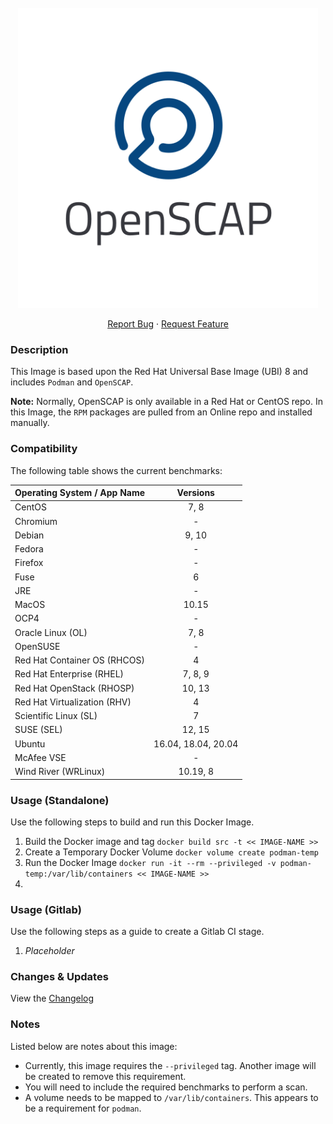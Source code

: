 <!-- PROJECT LOGO -->
<br />
<div align="center">

  <a href="https://github.com/pkeech/ubi-podman-oscap/">
    <img src="https://github.com/pkeech/ubi-podman-oscap/blob/main/docs/images/OpenSCAPBanner.png?raw=true" alt="Logo" width="480" />
  </a>

  <p align="center">
    <a href="https://github.com/pkeech/ubi-podman-oscap/-/issues">Report Bug</a>
    ·
    <a href="https://github.com/pkeech/ubi-podman-oscap/-/issues">Request Feature</a>
  </p>
  
</div>

### Description
This Image is based upon the Red Hat Universal Base Image (UBI) 8 and includes `Podman` and `OpenSCAP`. 

**Note:** Normally, OpenSCAP is only available in a Red Hat or CentOS repo. In this Image, the `RPM` packages are pulled from an Online repo and installed manually.

### Compatibility
The following table shows the current benchmarks:

| Operating System / App Name | Versions |
| --- | :---: |
| CentOS | 7, 8 |
| Chromium | - |
| Debian | 9, 10 |
| Fedora | - |
| Firefox | - |
| Fuse | 6 |
| JRE | - |
| MacOS | 10.15 |
| OCP4 | - |
| Oracle Linux (OL) | 7, 8 |
| OpenSUSE | - |
| Red Hat Container OS (RHCOS) | 4 |
| Red Hat Enterprise (RHEL) | 7, 8, 9 |
| Red Hat OpenStack (RHOSP) | 10, 13 |
| Red Hat Virtualization (RHV) | 4 |
| Scientific Linux (SL) | 7 |
| SUSE (SEL) | 12, 15 |
| Ubuntu | 16.04, 18.04, 20.04 |
| McAfee VSE | - |
| Wind River (WRLinux) | 10.19, 8 |

### Usage (Standalone)
Use the following steps to build and run this Docker Image.

1. Build the Docker image and tag `docker build src -t << IMAGE-NAME >>`
2. Create a Temporary Docker Volume `docker volume create podman-temp`
3. Run the Docker Image `docker run -it --rm --privileged -v podman-temp:/var/lib/containers << IMAGE-NAME >>`
4. 

### Usage (Gitlab)
Use the following steps as a guide to create a Gitlab CI stage.

1. *Placeholder*

### Changes & Updates
View the [Changelog](https://github.com/pkeech/ubi-podman-oscap/blob/main/CHANGELOG.md)

### Notes
Listed below are notes about this image:

* Currently, this image requires the `--privileged` tag. Another image will be created to remove this requirement.
* You will need to include the required benchmarks to perform a scan.
* A volume needs to be mapped to `/var/lib/containers`. This appears to be a requirement for `podman`.